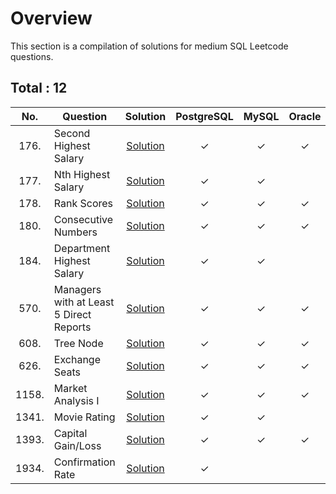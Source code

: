 # Overview

This section is a compilation of solutions for medium SQL Leetcode questions.


## Total : 12


| No. | Question | Solution | PostgreSQL | MySQL | Oracle |
|:---:|----------|:--------:|:----------:|:-----:|:------:|
| 176. | Second Highest Salary | [Solution](https://github.com/ezryn-zaharoff/leetcode-solutions/blob/master/sql/02-sql-medium/medium-solutions/Q0176.md) | ✓ | ✓ | ✓ |
| 177. | Nth Highest Salary | [Solution](https://github.com/ezryn-zaharoff/leetcode-solutions/blob/master/sql/02-sql-medium/medium-solutions/Q0177.md) | ✓ | ✓ |  |
| 178. | Rank Scores | [Solution](https://github.com/ezryn-zaharoff/leetcode-solutions/blob/master/sql/02-sql-medium/medium-solutions/Q0178.md) | ✓ | ✓ | ✓ |
| 180. | Consecutive Numbers | [Solution](https://github.com/ezryn-zaharoff/leetcode-solutions/blob/master/sql/02-sql-medium/medium-solutions/Q0180.md) | ✓ | ✓ | ✓ |
| 184. | Department Highest Salary | [Solution](https://github.com/ezryn-zaharoff/leetcode-solutions/blob/master/sql/02-sql-medium/medium-solutions/Q0184.md) | ✓ | ✓ |  |
| 570. | Managers with at Least 5 Direct Reports | [Solution](https://github.com/ezryn-zaharoff/leetcode-solutions/blob/master/sql/02-sql-medium/medium-solutions/Q0570.md) | ✓ | ✓ | ✓ |
| 608. | Tree Node | [Solution](https://github.com/ezryn-zaharoff/leetcode-solutions/blob/master/sql/02-sql-medium/medium-solutions/Q0608.md) | ✓ | ✓ | ✓ |
| 626. | Exchange Seats | [Solution](https://github.com/ezryn-zaharoff/leetcode-solutions/blob/master/sql/02-sql-medium/medium-solutions/Q0626.md) | ✓ | ✓ | ✓ |
| 1158. | Market Analysis I | [Solution](https://github.com/ezryn-zaharoff/leetcode-solutions/blob/master/sql/02-sql-medium/medium-solutions/Q01158.md) | ✓ | ✓ | ✓ |
| 1341. | Movie Rating | [Solution](https://github.com/ezryn-zaharoff/leetcode-solutions/blob/master/sql/02-sql-medium/medium-solutions/Q01341.md) | ✓ | ✓ |  |
| 1393. | Capital Gain/Loss | [Solution](https://github.com/ezryn-zaharoff/leetcode-solutions/blob/master/sql/02-sql-medium/medium-solutions/Q01393.md) | ✓ | ✓ | ✓ |
| 1934. | Confirmation Rate | [Solution](https://github.com/ezryn-zaharoff/leetcode-solutions/blob/master/sql/02-sql-medium/medium-solutions/Q1934.md) | ✓ |  |  |